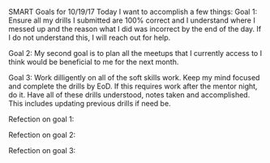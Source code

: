 SMART Goals for 10/19/17
Today I want to accomplish a few things: 
Goal 1: Ensure all my drills I submitted are 100% correct and I understand where I messed up and the reason what I did was incorrect by the end of the day. If I do not understand this, I will reach out for help. 

Goal 2: My second goal is to plan all the meetups that I currently access to I think would be beneficial to me for the next month. 

Goal 3: Work dilligently on all of the soft skills work. Keep my mind focused and complete the drills by EoD. If this requires work after the mentor night, do it. Have all of these drills understood, notes taken and accomplished. This includes updating previous drills if need be. 

Refection on goal 1:

Refection on goal 2:

Refection on goal 3:
